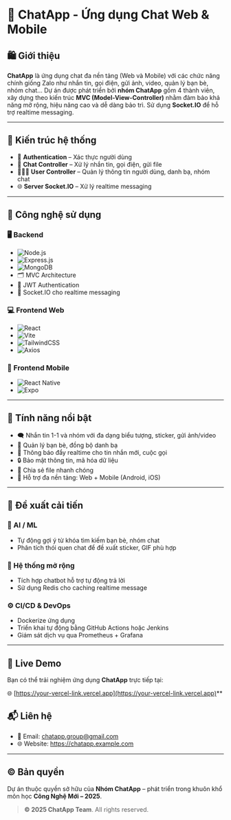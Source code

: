 # 💬 ChatApp - Ứng dụng Chat Web & Mobile

## 🛍️ Giới thiệu

**ChatApp** là ứng dụng chat đa nền tảng (Web và Mobile) với các chức năng chính giống Zalo như nhắn tin, gọi điện, gửi ảnh, video, quản lý bạn bè, nhóm chat... Dự án được phát triển bởi **nhóm ChatApp** gồm 4 thành viên, xây dựng theo kiến trúc **MVC (Model-View-Controller)** nhằm đảm bảo khả năng mở rộng, hiệu năng cao và dễ dàng bảo trì. Sử dụng **Socket.IO** để hỗ trợ realtime messaging.

---

## 🧱 Kiến trúc hệ thống

- 👤 **Authentication** – Xác thực người dùng  
- 💬 **Chat Controller** – Xử lý nhắn tin, gọi điện, gửi file  
- 🧑‍🤝‍🧑 **User Controller** – Quản lý thông tin người dùng, danh bạ, nhóm chat  
- 🌐 **Server Socket.IO** – Xử lý realtime messaging  

---

## 🧰 Công nghệ sử dụng

### 🖥️ Backend

- ![Node.js](https://img.shields.io/badge/Node.js-339933?logo=node.js&logoColor=white)
- ![Express.js](https://img.shields.io/badge/Express.js-000000?logo=express&logoColor=white)
- ![MongoDB](https://img.shields.io/badge/MongoDB-47A248?logo=mongodb&logoColor=white)
- 🗂️ MVC Architecture
- 🔐 JWT Authentication
- 📨 Socket.IO cho realtime messaging

### 💻 Frontend Web

- ![React](https://img.shields.io/badge/React-20232A?logo=react&logoColor=61DAFB)
- ![Vite](https://img.shields.io/badge/Vite-646CFF?logo=vite&logoColor=white)
- ![TailwindCSS](https://img.shields.io/badge/TailwindCSS-06B6D4?logo=tailwindcss&logoColor=white)
- ![Axios](https://img.shields.io/badge/Axios-5A29E4?logo=axios&logoColor=white)

### 📱 Frontend Mobile

- ![React Native](https://img.shields.io/badge/React_Native-20232A?logo=react&logoColor=61DAFB)
- ![Expo](https://img.shields.io/badge/Expo-1B1F23?logo=expo&logoColor=white)

---

## 🚀 Tính năng nổi bật

- 🗨️ Nhắn tin 1-1 và nhóm với đa dạng biểu tượng, sticker, gửi ảnh/video  
- 👫 Quản lý bạn bè, đồng bộ danh bạ  
- 🔔 Thông báo đẩy realtime cho tin nhắn mới, cuộc gọi  
- 🔒 Bảo mật thông tin, mã hóa dữ liệu  
- 📂 Chia sẻ file nhanh chóng  
- 📱 Hỗ trợ đa nền tảng: Web + Mobile (Android, iOS)  

---

## 🚀 Đề xuất cải tiến

### 🤖 AI / ML

- Tự động gợi ý từ khóa tìm kiếm bạn bè, nhóm chat  
- Phân tích thói quen chat để đề xuất sticker, GIF phù hợp  

### 🧩 Hệ thống mở rộng

- Tích hợp chatbot hỗ trợ tự động trả lời  
- Sử dụng Redis cho caching realtime message  

### ⚙️ CI/CD & DevOps

- Dockerize ứng dụng  
- Triển khai tự động bằng GitHub Actions hoặc Jenkins  
- Giám sát dịch vụ qua Prometheus + Grafana  

---
## 🚀 Live Demo

Bạn có thể trải nghiệm ứng dụng **ChatApp** trực tiếp tại:

🌐 [https://your-vercel-link.vercel.app](https://your-vercel-link.vercel.app)**

## 📬 Liên hệ

- 📧 Email: chatapp.group@gmail.com  
- 🌐 Website: https://chatapp.example.com  

---

## ©️ Bản quyền

Dự án thuộc quyền sở hữu của **Nhóm ChatApp** – phát triển trong khuôn khổ môn học **Công Nghệ Mới – 2025**.

> **© 2025 ChatApp Team**. All rights reserved.
